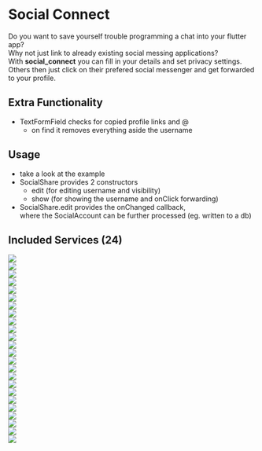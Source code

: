 # Social Connect

Do you want to save yourself trouble programming a chat into your flutter app? <br>
Why not just link to already existing social messing applications? <br>
With **social_connect** you can fill in your details and set privacy settings. <br>
Others then just click on their prefered social messenger and get forwarded to your profile.

## Extra Functionality

- TextFormField checks for copied profile links and @
  - on find it removes everything aside the username

## Usage
- take a look at the example
- SocialShare provides 2 constructors
  - edit (for editing username and visibility)
  - show (for showing the username and onClick forwarding)
- SocialShare.edit provides the onChanged callback, <br>where the SocialAccount can be further processed (eg. written to a db)


## Included Services (24)
![](https://img.shields.io/badge/-discord-white?style=for-the-badge&logo=discord) <br>
![](https://img.shields.io/badge/-element-white?style=for-the-badge&logo=element) <br>
![](https://img.shields.io/badge/-email-white?style=for-the-badge&logo=email) <br>
![](https://img.shields.io/badge/-facebook-white?style=for-the-badge&logo=facebook) <br>
![](https://img.shields.io/badge/-icq-white?style=for-the-badge&logo=icq) <br>
![](https://img.shields.io/badge/-imgur-white?style=for-the-badge&logo=imgur) <br>
![](https://img.shields.io/badge/-instagram-white?style=for-the-badge&logo=instagram) <br>
![](https://img.shields.io/badge/-line-white?style=for-the-badge&logo=line) <br>
![](https://img.shields.io/badge/-linkedin-white?style=for-the-badge&logo=linkedin) <br>
![](https://img.shields.io/badge/-phone-white?style=for-the-badge&logo=phone) <br>
![](https://img.shields.io/badge/-reddit-white?style=for-the-badge&logo=reddit) <br>
![](https://img.shields.io/badge/-sinaweibo-white?style=for-the-badge&logo=sina-weibo) <br>
![](https://img.shields.io/badge/-skype-white?style=for-the-badge&logo=skype) <br>
![](https://img.shields.io/badge/-snapchat-white?style=for-the-badge&logo=snapchat) <br>
![](https://img.shields.io/badge/-telegram-white?style=for-the-badge&logo=telegram) <br>
![](https://img.shields.io/badge/-threema-white?style=for-the-badge&logo=threema) <br>
![](https://img.shields.io/badge/-tiktok-white?style=for-the-badge&logo=tiktok) <br>
![](https://img.shields.io/badge/-tinder-white?style=for-the-badge&logo=tinder) <br>
![](https://img.shields.io/badge/-tumblr-white?style=for-the-badge&logo=tumblr) <br>
![](https://img.shields.io/badge/-twitter-white?style=for-the-badge&logo=twitter) <br>
![](https://img.shields.io/badge/-viber-white?style=for-the-badge&logo=viber) <br>
![](https://img.shields.io/badge/-wechat-white?style=for-the-badge&logo=wechat) <br>
![](https://img.shields.io/badge/-whatsapp-white?style=for-the-badge&logo=whatsapp) <br>
![](https://img.shields.io/badge/-xing-white?style=for-the-badge&logo=xing) <br>






















